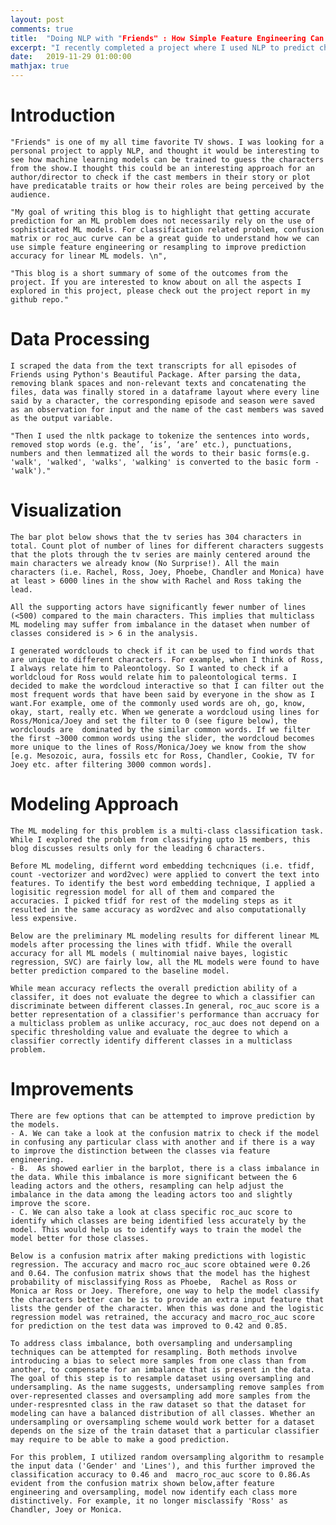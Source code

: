 ```yaml
---
layout: post
comments: true
title:  "Doing NLP with "Friends" : How Simple Feature Engineering Can Help"
excerpt: "I recently completed a project where I used NLP to predict characters of my favorite TV show "Friends". I felt that some of the learnings from the project should be put together to highlight how simple feature engineering can help to take a simplified approach for ML modeling while improving the accuracy in multiclass text classification..
date:   2019-11-29 01:00:00
mathjax: true
---
```


# Introduction
    "Friends" is one of my all time favorite TV shows. I was looking for a personal project to apply NLP, and thought it would be interesting to see how machine learning models can be trained to guess the characters from the show.I thought this could be an interesting approach for an author/director to check if the cast members in their story or plot have predicatable traits or how their roles are being perceived by the audience.
   
    "My goal of writing this blog is to highlight that getting accurate prediction for an ML problem does not necessarily rely on the use of sophisticated ML models. For classification related problem, confusion  matrix or roc_auc curve can be a great guide to understand how we can use simple feature engineering or resampling to improve prediction accuracy for linear ML models. \n",
   
    "This blog is a short summary of some of the outcomes from the project. If you are interested to know about on all the aspects I explored in this project, please check out the project report in my github repo."
 
 # Data Processing
    I scraped the data from the text transcripts for all episodes of Friends using Python's Beautiful Package. After parsing the data, removing blank spaces and non-relevant texts and concatenating the files, data was finally stored in a dataframe layout where every line said by a character, the corresponding episode and season were saved as an observation for input and the name of the cast members was saved as the output variable.
   
    "Then I used the nltk package to tokenize the sentences into words, removed stop words (e.g. the’, ‘is’, ‘are’ etc.), punctuations, numbers and then lemmatized all the words to their basic forms(e.g. 'walk', 'walked', 'walks', 'walking' is converted to the basic form - 'walk')."
    
# Visualization
    The bar plot below shows that the tv series has 304 characters in total. Count plot of number of lines for different characters suggests that the plots through the tv series are mainly centered around the main characters we already know (No Surprise!). All the main characters (i.e. Rachel, Ross, Joey, Phoebe, Chandler and Monica) have at least > 6000 lines in the show with Rachel and Ross taking the lead. 
 
    All the supporting actors have significantly fewer number of lines (<500) compared to the main characters. This implies that multiclass ML modeling may suffer from imbalance in the dataset when number of classes considered is > 6 in the analysis.
   
    I generated wordclouds to check if it can be used to find words that are unique to different characters. For example, when I think of Ross, I always relate him to Paleontology. So I wanted to check if a worldcloud for Ross would relate him to paleontological terms. I decided to make the wordcloud interactive so that I can filter out the most frequent words that have been said by everyone in the show as I want.For example, ome of the commonly used words are oh, go, know, okay, start, really etc. When we generate a wordcloud using lines for Ross/Monica/Joey and set the filter to 0 (see figure below), the wordclouds are  dominated by the similar common words. If we filter the first ~3000 common words using the slider, the wordcloud becomes more unique to the lines of Ross/Monica/Joey we know from the show [e.g. Mesozoic, aura, fossils etc for Ross, Chandler, Cookie, TV for Joey etc. after filtering 3000 common words].

# Modeling Approach
    The ML modeling for this problem is a multi-class classification task. While I explored the problem from classifying upto 15 members, this blog discusses results only for the leading 6 characters.

    Before ML modeling, differnt word embedding techcniques (i.e. tfidf, count -vectorizer and word2vec) were applied to convert the text into features. To identify the best word embedding technique, I applied a logisitic regression model for all of them and compared the accuracies. I picked tfidf for rest of the modeling steps as it resulted in the same accuracy as word2vec and also computationally less expensive.
    
    Below are the preliminary ML modeling results for different linear ML models after processing the lines with tfidf. While the overall accuracy for all ML models ( multinomial naive bayes, logistic regression, SVC) are fairly low, all the ML models were found to have better prediction compared to the baseline model.
 
    While mean accuracy reflects the overall prediction ability of a classifer, it does not evaluate the degree to which a classifier can discriminate between different classes.In general, roc_auc score is a better representation of a classifier's performance than accruacy for a multiclass problem as unlike accuracy, roc_auc does not depend on a specific thresholding value and evaluate the degree to which a classifier correctly identify different classes in a multiclass problem.

# Improvements
    There are few options that can be attempted to improve prediction by the models.
    - A. We can take a look at the confusion matrix to check if the model in confusing any particular class with another and if there is a way to improve the distinction between the classes via feature engineering.
    - B.  As showed earlier in the barplot, there is a class imbalance in the data. While this imbalance is more significant between the 6 leading actors and the others, resampling can help adjust the imbalance in the data among the leading actors too and slightly improve the score.
    - C. We can also take a look at class specific roc_auc score to identify which classes are being identified less accurately by the model. This would help us to identify ways to train the model the model better for those classes.
    
    Below is a confusion matrix after making predictions with logistic regression. The accuracy and macro roc_auc score obtained were 0.26 and 0.64. The confusion matrix shows that the model has the highest probability of misclassifying Ross as Phoebe,  Rachel as Ross or Monica ar Ross or Joey. Therefore, one way to help the model classify the characters better can be is to provide an extra input feature that lists the gender of the character. When this was done and the logistic regression model was retrained, the accuracy and macro_roc_auc score for prediction on the test data was improved to 0.42 and 0.85.
  
    To address class imbalance, both oversampling and undersampling  techniques can be attempted for resampling. Both methods involve introducing a bias to select more samples from one class than from another, to compensate for an imbalance that is present in the data. The goal of this step is to resample dataset using oversampling and undersampling. As the name suggests, undersampling remove samples from over-represented classes and oversampling add more samples from the under-respresnted class in the raw dataset so that the dataset for modeling can have a balanced distribution of all classes. Whether an undersampling or oversampling scheme would work better for a dataset depends on the size of the train dataset that a particular classifier may require to be able to make a good prediction.
    
    For this problem, I utilized random oversampling algorithm to resample the input data ('Gender' and 'Lines'), and this further improved the classification accuracy to 0.46 and  macro_roc_auc score to 0.86.As evident from the confusion matrix shown below,after feature engineering and oversampling, model now identify each class more distinctively. For example, it no longer misclassify 'Ross' as Chandler, Joey or Monica.
